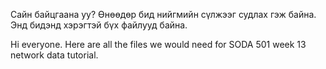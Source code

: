 Сайн байцгаана уу? Өнөөдөр бид нийгмийн сүлжээг судлах гэж байна.
Энд бидэнд хэрэгтэй бүх файлууд байна.

Hi everyone. Here are all the files we would need for SODA 501 week 13 network data tutorial. 
